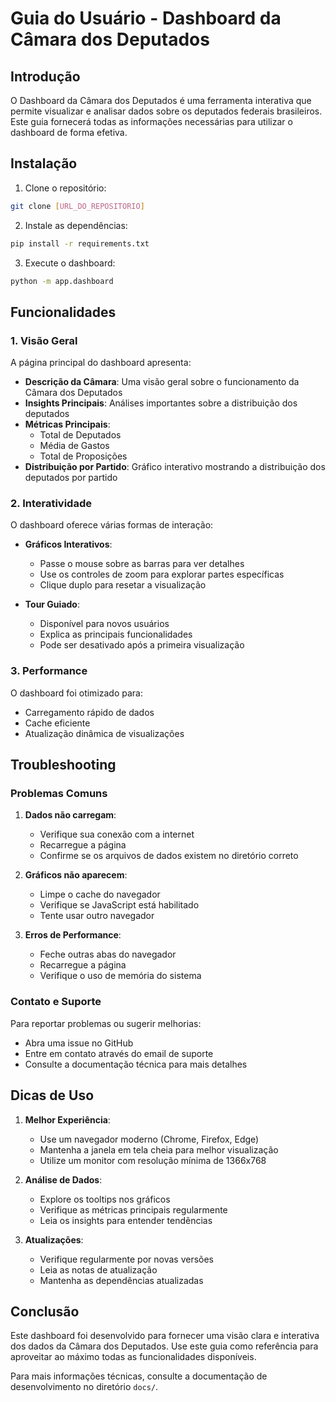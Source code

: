 # Guia do Usuário - Dashboard da Câmara dos Deputados

## Introdução

O Dashboard da Câmara dos Deputados é uma ferramenta interativa que permite visualizar e analisar dados sobre os deputados federais brasileiros. Este guia fornecerá todas as informações necessárias para utilizar o dashboard de forma efetiva.

## Instalação

1. Clone o repositório:
```bash
git clone [URL_DO_REPOSITORIO]
```

2. Instale as dependências:
```bash
pip install -r requirements.txt
```

3. Execute o dashboard:
```bash
python -m app.dashboard
```

## Funcionalidades

### 1. Visão Geral

A página principal do dashboard apresenta:

- **Descrição da Câmara**: Uma visão geral sobre o funcionamento da Câmara dos Deputados
- **Insights Principais**: Análises importantes sobre a distribuição dos deputados
- **Métricas Principais**: 
  - Total de Deputados
  - Média de Gastos
  - Total de Proposições
- **Distribuição por Partido**: Gráfico interativo mostrando a distribuição dos deputados por partido

### 2. Interatividade

O dashboard oferece várias formas de interação:

- **Gráficos Interativos**: 
  - Passe o mouse sobre as barras para ver detalhes
  - Use os controles de zoom para explorar partes específicas
  - Clique duplo para resetar a visualização

- **Tour Guiado**: 
  - Disponível para novos usuários
  - Explica as principais funcionalidades
  - Pode ser desativado após a primeira visualização

### 3. Performance

O dashboard foi otimizado para:

- Carregamento rápido de dados
- Cache eficiente
- Atualização dinâmica de visualizações

## Troubleshooting

### Problemas Comuns

1. **Dados não carregam**:
   - Verifique sua conexão com a internet
   - Recarregue a página
   - Confirme se os arquivos de dados existem no diretório correto

2. **Gráficos não aparecem**:
   - Limpe o cache do navegador
   - Verifique se JavaScript está habilitado
   - Tente usar outro navegador

3. **Erros de Performance**:
   - Feche outras abas do navegador
   - Recarregue a página
   - Verifique o uso de memória do sistema

### Contato e Suporte

Para reportar problemas ou sugerir melhorias:

- Abra uma issue no GitHub
- Entre em contato através do email de suporte
- Consulte a documentação técnica para mais detalhes

## Dicas de Uso

1. **Melhor Experiência**:
   - Use um navegador moderno (Chrome, Firefox, Edge)
   - Mantenha a janela em tela cheia para melhor visualização
   - Utilize um monitor com resolução mínima de 1366x768

2. **Análise de Dados**:
   - Explore os tooltips nos gráficos
   - Verifique as métricas principais regularmente
   - Leia os insights para entender tendências

3. **Atualizações**:
   - Verifique regularmente por novas versões
   - Leia as notas de atualização
   - Mantenha as dependências atualizadas

## Conclusão

Este dashboard foi desenvolvido para fornecer uma visão clara e interativa dos dados da Câmara dos Deputados. Use este guia como referência para aproveitar ao máximo todas as funcionalidades disponíveis.

Para mais informações técnicas, consulte a documentação de desenvolvimento no diretório `docs/`.
